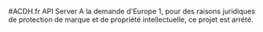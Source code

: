 #ACDH.fr API Server
A la demande d'Europe 1, pour des raisons juridiques de protection de marque et de propriété intellectuelle, ce projet est arrété.
  
